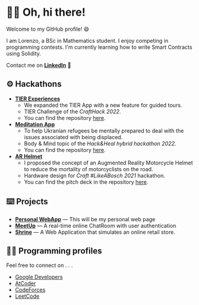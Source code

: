 # 👋🏼 Oh, hi there!

  Welcome to my GitHub profile! 😄
  
  I am Lorenzo, a BSc in Mathematics student. I enjoy competing in programming contests. I'm currently learning how to write Smart Contracts using Solidity.
  
  Contact me on [**LinkedIn**](https://www.linkedin.com/in/lorenfiorini/)  💼


## ⚙️ Hackathons
  - [**TIER Experiences**](https://crafthack2022.netlify.app/)
    - We expanded the TIER App with a new feature for guided tours.
    - TIER Challenge of the *CraftHack 2022*.
    - You can find the repository [here](https://github.com/LorenFiorini/CraftHack-2022).
  - [**Meditation App**](https://lorenfiorini.github.io/meditation_app/)
    - To help Ukranian refugees be mentally prepared to deal with the issues associated with being displaced. 
    - Body & Mind topic of the *Hack&Heal hybrid hackathon 2022*. 
    - You can find the repository [here](https://github.com/LorenFiorini/meditation_app).
  - [**AR Helmet**](https://lorenfiorini.github.io/LikeABosch-WebApp/#/)  
    - I proposed the concept of an Augmented Reality Motorcycle Helmet to reduce the mortality of motorcyclists on the road. 
    - Hardware design for *Craft #LikeABosch 2021* hackathon. 
    - You can find the pitch deck in the repository [here](https://github.com/LorenFiorini/Craft-LikeABosch). 

## ⌨️ Projects
  - [**Personal WebApp**](https://lorenfiorini.github.io/#/) — This will be my personal web page 
  - [**MeetUp**](https://fir-amazing-web-codelab.firebaseapp.com/) — A real-time online ChatRoom with user authentication
  - [**Shrine**](https://lorenfiorini.github.io/Shrine-WebApp/) — A Web Application that simulates an online retail store.

## 👨‍💻 Programming profiles

  Feel free to connect on . . .
  - [Google Developers](https://g.dev/LorenFiorini)
  - [AtCoder](https://atcoder.jp/users/LorenFiorini)
  - [CodeForces](https://codeforces.com/profile/LorenFiorini)
  - [LeetCode](https://leetcode.com/lorenfiorini/)
  

<!---
[![Top Langs](https://github-readme-stats.vercel.app/api/top-langs/LorenFiorinianuraghazra&layout=compact)](https://github.com/anuraghazra/github-readme-stats)

LorenFiorini/LorenFiorini is a ✨ special ✨ repository because its `README.md` (this file) appears on your GitHub profile.
You can click the Preview link to take a look at your changes.
--->
